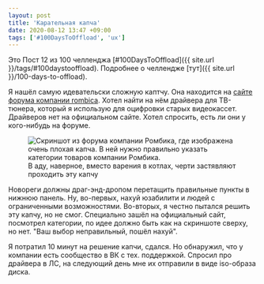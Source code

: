 ```yaml
---
layout: post
title: 'Карательная капча'
date: 2020-08-12 13:47 +09:00
tags: ['#100DaysToOffload', 'ux']
---
```


Это Пост 12 из 100 челленджа [#100DaysToOffload]({{ site.url }}/tags/#100daystooffload). Подробнее о челлендже [тут]({{ site.url }}/100-days-to-offload).

Я нашёл самую идевательски сложную каптчу. Она находится на [сайте форума компании rombica](http://forum.rombica.ru/). Хотел найти на нём драйвера для ТВ-тюнера, который я использую для оцифровки старых видеокассет. Драйверов нет на официальном сайте. Хотел спросить, есть ли они у кого-нибудь на форуме.

<figure>
  <img src="{{ site.url }}/assets/images/captcha/rombica.png" data-action="zoom" alt="Скриншот из форума компании Ромбика, где изображена очень плохая капча. В ней нужно правильно указать категории товаров компании Ромбика.">
  <figcaption>В аду, наверное, вместо варения в котлах, черти застявляют проходить эту капчу</figcaption>
</figure>

Новореги должны драг-энд-дропом перетащить правильные пункты в нижнюю панель. Ну, во-первых, нахуй юзабилити и людей с ограниченными возможностями. Во-вторых, я честно пытался решить эту капчу, но не смог. Специально зашёл на официальный сайт, посмотрел категории, по идее должно быть как на скриншоте сверху, но нет. "Ваш выбор неправильный, пошёл нахуй".

Я потратил 10 минут на решение капчи, сдался. Но обнаружил, что у компании есть сообщество в ВК с тех. поддержкой. Спросил про драйвера в ЛС, на следующий день мне их отправили в виде iso-образа диска.
